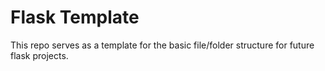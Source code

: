 # Flask Template
This repo serves as a template for the basic file/folder structure for future flask projects.
